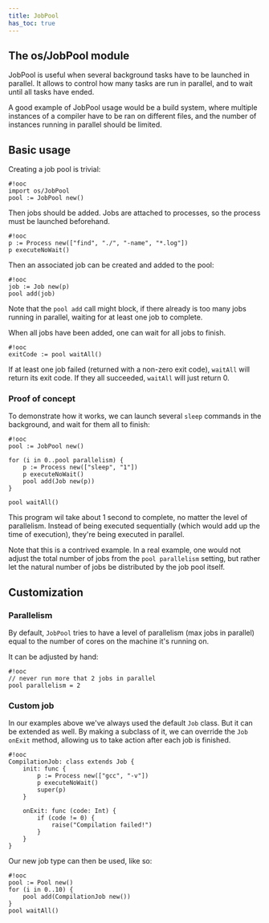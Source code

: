 ```yaml
---
title: JobPool
has_toc: true
---
```


## The os/JobPool module

JobPool is useful when several background tasks have to be launched in
parallel. It allows to control how many tasks are run in parallel, and to wait
until all tasks have ended.

A good example of JobPool usage would be a build system, where multiple
instances of a compiler have to be ran on different files, and the number of
instances running in parallel should be limited.

## Basic usage

Creating a job pool is trivial:

    #!ooc
    import os/JobPool
    pool := JobPool new()

Then jobs should be added. Jobs are attached to processes, so the process
must be launched beforehand.

    #!ooc
    p := Process new(["find", "./", "-name", "*.log"])
    p executeNoWait()

Then an associated job can be created and added to the pool:

    #!ooc
    job := Job new(p)
    pool add(job)

Note that the `pool add` call might block, if there already is too many
jobs running in parallel, waiting for at least one job to complete.

When all jobs have been added, one can wait for all jobs to finish.

    #!ooc
    exitCode := pool waitAll()

If at least one job failed (returned with a non-zero exit code),
`waitAll` will return its exit code. If they all succeeded, `waitAll`
will just return 0.

### Proof of concept

To demonstrate how it works, we can launch several `sleep` commands
in the background, and wait for them all to finish:

    #!ooc
    pool := JobPool new()

    for (i in 0..pool parallelism) {
        p := Process new(["sleep", "1"])
        p executeNoWait()
        pool add(Job new(p))
    }

    pool waitAll()

This program wil take about 1 second to complete, no matter the level
of parallelism. Instead of being executed sequentially (which would add
up the time of execution), they're being executed in parallel.

Note that this is a contrived example. In a real example, one would not
adjust the total number of jobs from the `pool parallelism` setting, but
rather let the natural number of jobs be distributed by the job pool itself.

## Customization

### Parallelism

By default, `JobPool` tries to have a level of parallelism (max jobs in
parallel) equal to the number of cores on the machine it's running on.

It can be adjusted by hand:

    #!ooc
    // never run more that 2 jobs in parallel
    pool parallelism = 2

### Custom job

In our examples above we've always used the default `Job` class. But it can be
extended as well. By making a subclass of it, we can override the `Job onExit`
method, allowing us to take action after each job is finished.

    #!ooc
    CompilationJob: class extends Job {
        init: func {
            p := Process new(["gcc", "-v"])
            p executeNoWait()
            super(p)
        }

        onExit: func (code: Int) {
            if (code != 0) {
                raise("Compilation failed!")
            }
        }
    }

Our new job type can then be used, like so:

    #!ooc
    pool := Pool new()
    for (i in 0..10) {
        pool add(CompilationJob new())
    }
    pool waitAll()

